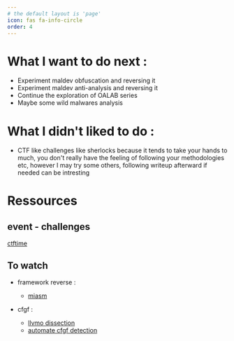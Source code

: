 ```yaml
---
# the default layout is 'page'
icon: fas fa-info-circle
order: 4
---
```


# What I want to do next :
- Experiment maldev obfuscation and reversing it
- Experiment maldev anti-analysis and reversing it 
- Continue the exploration of OALAB series
- Maybe some wild malwares analysis

# What I didn't liked to do :
- CTF like challenges like sherlocks because it tends to take your hands to much, you don't really have the feeling of following your methodologies etc, however I may try some others, following writeup afterward if needed can be intresting

# Ressources

## event - challenges 

[ctftime](https://ctftime.org/ctfs)

## To watch 

- framework reverse :
  - [miasm](https://miasm.re/blog/) 

- cfgf :
  - [llvmo dissection](https://rpis.ec/blog/dissection-llvm-obfuscator-p1/)
  - [automate cfgf detection](https://synthesis.to/2021/03/03/flattening_detection.html)
